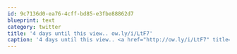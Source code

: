 ```yaml
---
id: 9c7136d0-ea76-4cff-bd85-e3fbe88862d7
blueprint: text
category: twitter
title: '4 days until this view.. ow.ly/i/LtF7'
caption: '4 days until this view.. <a href="http://ow.ly/i/LtF7" title="http://ow.ly/i/LtF7" class="link link_untco">ow.ly/i/LtF7</a>'
---
```

